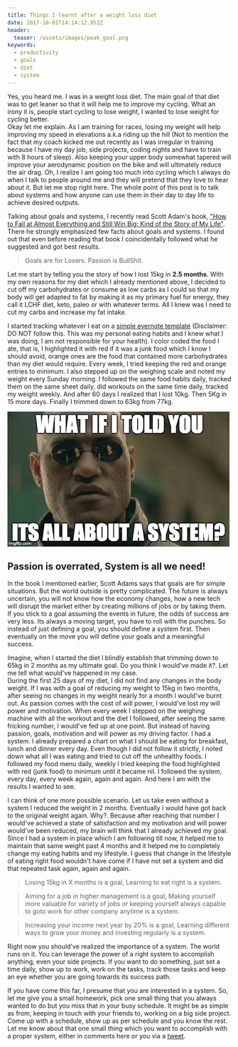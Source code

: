 ```yaml
---
title: Things I learnt after a weight loss diet
date: 2017-10-01T14:14:12.952Z
header:
  teaser: /assets/images/peak_goal.png
keywords:
  - productivity
  - goals
  - diet
  - system
---
```


Yes, you heard me. I was in a weight loss diet. The main goal of that diet was to get leaner so that it will help me to improve my cycling. What an irony it is, people start cycling to lose weight, I wanted to lose weight for cycling better.      
Okay let me explain. As I am training for races, losing my weight will help improving my speed in elevations a.k.a riding up the hill (Not to mention the fact that my coach kicked me out recently as I was irregular in training because I have my day job, side projects, coding nights and have to train with 8 hours of sleep). Also keeping your upper body somewhat tapered will improve your aerodynamic position on the bike and will ultimately reduce the air drag. Oh, I realize I am going too much into cycling which I always do when I talk to people around me and they will pretend that they love to hear about it. But let me stop right here. The whole point of this post is to talk about systems and how anyone can use them in their day to day life to achieve desired outputs. 

Talking about goals and systems, I recently read Scott Adam's book, ["How to Fail at Almost Everything and Still Win Big: Kind of the Story of My Life"](https://www.amazon.com/How-Fail-Almost-Everything-Still-ebook/dp/B00COOFBA4). There he strongly emphasized few facts about goals and systems. I found out that even before reading that book I coincidentally followed what he suggested and got best results.

> Goals are for Losers. Passion is BullShit.

Let me start by telling you the story of how I lost 15kg in **2.5 months**.  With my own reasons for my diet which I already mentioned above, I decided to cut off my carbohydrates or consume as low carbs as I could so that my body will get adapted to fat by making it as my primary fuel for energy, they call it LCHF diet, keto, paleo or with whatever terms. All I knew was I need to cut my carbs and increase my fat intake.       

I started tracking whatever I eat on a [simple evernote template](https://www.evernote.com/l/Ajils3Y0xelDIL9Ae3MM-Ek1X9p2Q6i6kO0) (Disclaimer: DO NOT follow this. This was my personal eating habits and I knew what I was doing, I am not responsible for your health). I color coded the food I ate, that is, I highlighted it with red if it was a junk food which I know I should avoid, orange ones are the food that contained more carbohydrates than my diet would require. Every week, I tried keeping the red and orange entries to minimum. I also stepped up on the weighing scale and noted my weight every Sunday morning. I followed the same food habits daily, tracked them on the same sheet daily, did workouts on the same time daily, tracked my weight weekly. And after 60 days I realized that I lost 10kg. Then 5Kg in 15 more days. Finally I trimmed down to 63kg from 77kg.

![what if I told you its all about system?](/assets/images/whatif_system.jpg)

## Passion is overrated, System is all we need!
In the book I mentioned earlier, Scott Adams says that goals are for simple situations. But the world outside is pretty complicated. The future is always uncertain, you will not know how the economy changes, how a new tech will disrupt the market either by creating millions of jobs or by taking them. If you stick to a goal assuming the events in future, the odds of success are very less. Its always a  moving target, you have to roll with the punches. So instead of just defining a goal, you should define a system first. Then eventually on the move you will define your goals and a meaningful success.

Imagine, when I started the diet I blindly establish that trimming down to 65kg in 2 months as my ultimate goal. Do you think I would've made it?. Let me tell what would've happened in my case.       
During the first 25 days of my diet, I did not find any changes in the body weight. If I was with a goal of reducing my weight to 15kg in two months, after seeing no changes in my weight nearly for a month I would've burnt out. As passion comes with the cost of will power, I would've lost my will power and motivation. When every week I stepped on the weighing machine with all the workout and the diet I followed, after seeing the same fricking number, I would've fed up at one point. But instead of having passion, goals, motivation and will power as my driving factor. I had a system. I already prepared a chart on what I should be eating for breakfast, lunch and dinner every day. Even though I did not follow it strictly, I noted down what all I was eating and tried to cut off the unhealthy foods.  I followed my food menu daily,  weekly I tried keeping the food highlighted with red (junk food) to minimum until it became nil. I followed the system, every day, every week again, again and again. And here I am with the results I wanted to see.     

I can think of one more possible scenario. Let us take even without a system I reduced the weight in 2 months. Eventually I would have got back to the original weight again. Why?. Because after reaching that number I would've achieved a state of satisfaction and my motivation and will power would've been reduced, my brain will think that I already achieved my goal. Since I had a system in place which I am following till now, it helped me to maintain that same weight past 4 months and it helped me to completely change my eating habits and my lifestyle. I guess that change in the lifestyle of eating right food wouldn't have come if I have not set a system and did that repeated task again, again and again.

> Losing 15kg in X months is a goal, Learning to eat right is a system.

> Aiming for a job in higher management is a goal, Making yourself more valuable for variety of jobs or keeping yourself always capable to goto work for other company anytime is a system.

> Increasing your income next year by 20% is a goal, Learning different ways to grow your money and investing regularly is a system.

Right now you should've realized the importance of a system. The world runs on it.  You can leverage the power of a right system to accomplish anything, even your side projects. If you want to do something, just set a time daily, show up to work, work on the tasks, track those tasks and keep an eye whether you are going towards its success path.

If you have come this far, I presume that you are interested in a system. So, let me give you a small homework, pick one small thing that you always wanted to do but you miss that in your busy schedule. It might be as simple as from, keeping in touch with your friends to, working on a big side project. Come up with a schedule, show up as per schedule and you know the rest.      
Let me know about that one small thing which you want to accomplish with a proper system, either in comments here or you via a [tweet](https://twitter.com/DudeWhoCode).